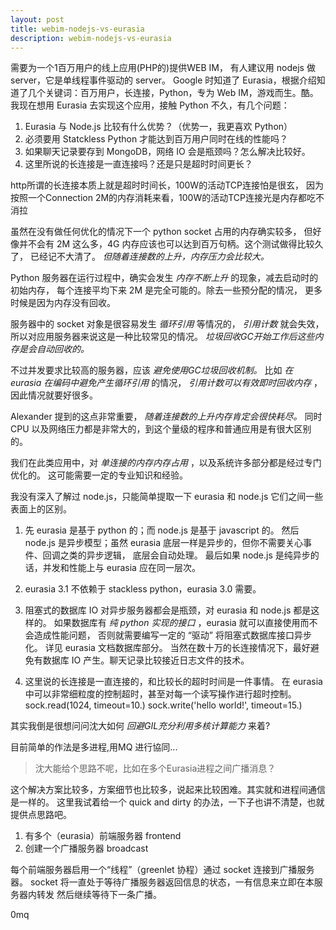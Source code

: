 ```yaml
---
layout: post
title: webim-nodejs-vs-eurasia
description: webim-nodejs-vs-eurasia
---
```


需要为一个1百万用户的线上应用(PHP的)提供WEB IM，
有人建议用 nodejs 做 server，它是单线程事件驱动的 server。
Google 时知道了 Eurasia，根据介绍知道了几个关键词：百万用户，长连接，Python，专为 Web IM，游戏而生。酷。
我现在想用 Eurasia 去实现这个应用，接触 Python 不久，有几个问题：
1.  Eurasia 与 Node.js 比较有什么优势？（优势一，我更喜欢 Python）
2.  必须要用 Statckless Python 才能达到百万用户同时在线的性能吗？
3.  如果聊天记录要存到 MongoDB，网络 IO 会是瓶颈吗？怎么解决比较好。
4.  这里所说的长连接是一直连接吗？还是只是超时时间更长？

http所谓的长连接本质上就是超时时间长，100W的活动TCP连接怕是很玄，
因为按照一个Connection 2M的内存消耗来看，100W的活动TCP连接光是内存都吃不消拉

虽然在没有做任何优化的情况下一个 python socket 占用的内存确实较多，
但好像并不会有 2M 这么多，4G 内存应该也可以达到百万句柄。这个测试做得比较久了，
已经记不大清了。 *但随着连接数的上升，内存压力会比较大。*

Python 服务器在运行过程中，确实会发生 *内存不断上升* 的现象，减去启动时的初始内存，
每个连接平均下来 2M 是完全可能的。除去一些预分配的情况，
更多时候是因为内存没有回收。

服务器中的 socket 对象是很容易发生 *循环引用* 等情况的， *引用计数* 就会失效，
所以对应用服务器来说这是一种比较常见的情况。 *垃圾回收GC开始工作后这些内存是会自动回收的。*

不过并发要求比较高的服务器，应该 *避免使用GC垃圾回收机制。*
比如 *在 eurasia 在编码中避免产生循环引用* 的情况，
*引用计数可以有效即时回收内存* ，因此情况就要好很多。

Alexander 提到的这点非常重要， *随着连接数的上升内存肯定会很快耗尽。*
同时 CPU 以及网络压力都是非常大的，到这个量级的程序和普通应用是有很大区别的。

我们在此类应用中，对 *单连接的内存内存占用* ，以及系统许多部分都是经过专门优化的。
这可能需要一定的专业知识和经验。

我没有深入了解过 node.js，只能简单提取一下 eurasia 和 node.js
它们之间一些表面上的区别。

1.  先 eurasia 是基于 python 的；而 node.js 是基于 javascript 的。
    然后 node.js 是异步模型；虽然 eurasia 底层一样是异步的，但你不需要关心事件、回调之类的异步逻辑，
    底层会自动处理。
    最后如果 node.js 是纯异步的话，并发和性能上与 eurasia 应在同一层次。

2.  eurasia 3.1 不依赖于 stackless python，eurasia 3.0 需要。

3.  阻塞式的数据库 IO 对异步服务器都会是瓶颈，对 eurasia 和 node.js 都是这样的。
    如果数据库有 *纯 python 实现的接口* ，eurasia 就可以直接使用而不会造成性能问题，
    否则就需要编写一定的 “驱动” 将阻塞式数据库接口异步化。
    详见 eurasia 文档数据库部分。
    当然在数十万的长连接情况下，最好避免有数据库 IO 产生。聊天记录比较接近日志文件的技术。

4.  这里说的长连接是一直连接的，和比较长的超时时间是一件事情。
    在 eurasia 中可以非常细粒度的控制超时，甚至对每一个读写操作进行超时控制。
    sock.read(1024, timeout=10.)
    sock.write('hello world!', timeout=15.)

其实我倒是很想问问沈大如何 *回避GIL充分利用多核计算能力* 来着?

目前简单的作法是多进程,用MQ 进行協同...

> 沈大能给个思路不呢，比如在多个Eurasia进程之间广播消息？

这个解决方案比较多，方案细节也比较多，说起来比较困难。其实就和进程间通信是一样的。
这里我试着给一个 quick and dirty 的办法，一下子也讲不清楚，也就提供点思路吧。
1.  有多个（eurasia）前端服务器 frontend
2.  创建一个广播服务器 broadcast

每个前端服务器启用一个“线程”（greenlet 协程）通过 socket 连接到广播服务器。
socket 将一直处于等待广播服务器返回信息的状态，一有信息来立即在本服务器内转发
然后继续等待下一条广播。

0mq
